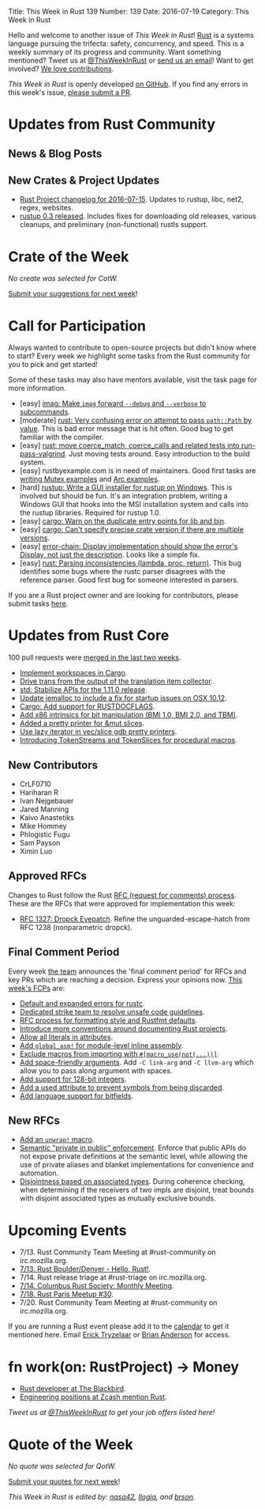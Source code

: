 Title: This Week in Rust 139
Number: 139
Date: 2016-07-19
Category: This Week in Rust

Hello and welcome to another issue of *This Week in Rust*!
[Rust](http://rust-lang.org) is a systems language pursuing the trifecta:
safety, concurrency, and speed. This is a weekly summary of its progress and
community. Want something mentioned? Tweet us at [@ThisWeekInRust](https://twitter.com/ThisWeekInRust) or [send us an
email](mailto:corey@octayn.net?subject=This%20Week%20in%20Rust%20Suggestion)!
Want to get involved? [We love
contributions](https://github.com/rust-lang/rust/blob/master/CONTRIBUTING.md).

*This Week in Rust* is openly developed [on GitHub](https://github.com/cmr/this-week-in-rust).
If you find any errors in this week's issue, [please submit a PR](https://github.com/cmr/this-week-in-rust/pulls).

# Updates from Rust Community

## News & Blog Posts



## New Crates & Project Updates

* [Rust Project changelog for
  2016-07-15](https://users.rust-lang.org/t/rust-project-changelog-for-2016-07-15/6555/1). Updates
  to rustup, libc, net2, regex, websites.
* [rustup 0.3
  released](https://internals.rust-lang.org/t/beta-testing-rustup-rs/3316/144). Includes
  fixes for downloading old releases, various cleanups, and
  preliminary (non-functional) rustls support.

# Crate of the Week

*No create was selected for CotW.*

[Submit your suggestions for next week][submit_crate]!

[submit_crate]: https://users.rust-lang.org/t/crate-of-the-week/2704

# Call for Participation

Always wanted to contribute to open-source projects but didn't know where to start?
Every week we highlight some tasks from the Rust community for you to pick and get started!

Some of these tasks may also have mentors available, visit the task page for more information.

* [easy] [imag: Make `imag` forward `--debug` and `--verbose` to subcommands](https://github.com/matthiasbeyer/imag/issues/506).
* [moderate] [rust: Very confusing error on attempt to pass
  `path::Path` by
  value](https://github.com/rust-lang/rust/issues/23286). This is bad
  error message that is hit often. Good bug to get familiar with the
  compiler.
* [easy] [rust: move coerce_match, coerce_calls and related tests into
  run-pass-valgrind](https://github.com/rust-lang/rust/issues/21696). Just
  moving tests around. Easy introduction to the build system.
* [easy] rustbyexample.com is in need of maintainers. Good first tasks
  are [writing Mutex examples](https://github.com/rust-lang/rust-by-example/issues/105)
  and [Arc examples](https://github.com/rust-lang/rust-by-example/issues/104).
* [hard] [rustup: Write a GUI installer for rustup on
  Windows](https://github.com/rust-lang-nursery/rustup.rs/issues/253). This
  is involved but should be fun. It's an integration problem, writing
  a Windows GUI that hooks into the MSI installation system and calls
  into the rustup libraries. Required for rustup 1.0.
* [easy] [cargo: Warn on the duplicate entry points for lib and
  bin](https://github.com/rust-lang/cargo/issues/2800).
* [easy] [cargo: Can't specify precise crate version if there are
  multiple versions](https://github.com/rust-lang/cargo/issues/2773).
* [easy] [error-chain: Display implementation should show the error's
  Display, not just the
  description](https://github.com/brson/error-chain/issues/2). Looks
  like a simple fix.
* [easy] [rust: Parsing inconsistencies (lambda, proc,
  return)](https://github.com/rust-lang/rust/issues/28784). This bug
  identifies some bugs where the rustc parser disagrees with the
  reference parser. Good first bug for someone interested in parsers.

If you are a Rust project owner and are looking for contributors, please submit tasks [here][guidelines].

[guidelines]: https://users.rust-lang.org/t/twir-call-for-participation/4821

# Updates from Rust Core

100 pull requests were [merged in the last two weeks][merged].

[merged]: https://github.com/issues?q=is%3Apr+org%3Arust-lang+is%3Amerged+merged%3A2016-07-04..2016-07-11

* [Implement workspaces in Cargo](https://github.com/rust-lang/cargo/pull/2759).
* [Drive trans from the output of the translation item collector](https://github.com/rust-lang/rust/pull/33890).
* [std: Stabilize APIs for the 1.11.0 release](https://github.com/rust-lang/rust/pull/34530).
* [Update jemalloc to include a fix for startup issues on OSX 10.12](https://github.com/rust-lang/rust/pull/34719).
* [Cargo: Add support for RUSTDOCFLAGS](https://github.com/rust-lang/cargo/pull/2794).
* [Add x86 intrinsics for bit manipulation (BMI 1.0, BMI 2.0, and TBM)](https://github.com/rust-lang/rust/pull/34412).
* [Added a pretty printer for &mut slices](https://github.com/rust-lang/rust/pull/34550).
* [Use lazy iterator in vec/slice gdb pretty printers](https://github.com/rust-lang/rust/pull/34639).
* [Introducing TokenStreams and TokenSlices for procedural macros](https://github.com/rust-lang/rust/pull/34575).

## New Contributors

* CrLF0710
* Hariharan R
* Ivan Nejgebauer
* Jared Manning
* Kaivo Anastetiks
* Mike Hommey
* Phlogistic Fugu
* Sam Payson
* Ximin Luo

## Approved RFCs

Changes to Rust follow the Rust [RFC (request for comments)
process](https://github.com/rust-lang/rfcs#rust-rfcs). These
are the RFCs that were approved for implementation this week:

* [RFC 1327: Dropck Eyepatch](https://github.com/rust-lang/rfcs/pull/1327). Refine the unguarded-escape-hatch from RFC 1238 (nonparametric dropck).

## Final Comment Period

Every week [the team](https://www.rust-lang.org/team.html) announces the
'final comment period' for RFCs and key PRs which are reaching a
decision. Express your opinions now. [This week's FCPs][fcp] are:

[fcp]: https://github.com/rust-lang/rfcs/labels/final-comment-period

* [Default and expanded errors for rustc](https://github.com/rust-lang/rfcs/pull/1644).
* [Dedicated strike team to resolve unsafe code guidelines](https://github.com/rust-lang/rfcs/pull/1643).
* [RFC process for formatting style and Rustfmt defaults](https://github.com/rust-lang/rfcs/pull/1607).
* [Introduce more conventions around documenting Rust projects](https://github.com/rust-lang/rfcs/pull/1574).
* [Allow all literals in attributes](https://github.com/rust-lang/rfcs/pull/1559).
* [Add `global_asm!` for module-level inline assembly](https://github.com/rust-lang/rfcs/pull/1548).
* [Exclude macros from importing with `#[macro_use(not(...))]`](https://github.com/rust-lang/rfcs/pull/1517).
* [Add space-friendly arguments](https://github.com/rust-lang/rfcs/pull/1509). Add `-C link-arg` and `-C llvm-arg` which allow you to pass along argument with spaces.
* [Add support for 128-bit integers](https://github.com/rust-lang/rfcs/pull/1504).
* [Add a used attribute to prevent symbols from being discarded](https://github.com/rust-lang/rfcs/pull/1459).
* [Add language support for bitfields](https://github.com/rust-lang/rfcs/pull/1449).

## New RFCs

* [Add an `unwrap!` macro](https://github.com/rust-lang/rfcs/pull/1669).
* [Semantic "private in public" enforcement](https://github.com/rust-lang/rfcs/pull/1671). Enforce that public APIs do not expose private definitions at the semantic level, while allowing the use of private aliases and blanket implementations for convenience and automation.
* [Disjointness based on associated types](https://github.com/rust-lang/rfcs/pull/1672). During coherence checking, when determining if the receivers of two impls are disjoint, treat bounds with disjoint associated types as mutually exclusive bounds.

# Upcoming Events

* 7/13. Rust Community Team Meeting at #rust-community on irc.mozilla.org.
* [7/13. Rust Boulder/Denver - Hello, Rust!](http://www.meetup.com/Rust-Boulder-Denver/events/232328647/).
* 7/14. Rust release triage at #rust-triage on irc.mozilla.org.
* [7/14. Columbus Rust Society: Monthly Meeting](http://www.meetup.com/columbus-rs/events/231678481/).
* [7/18. Rust Paris Meetup #30](http://www.meetup.com/Rust-Paris/events/230111506/).
* 7/20. Rust Community Team Meeting at #rust-community on irc.mozilla.org.

If you are running a Rust event please add it to the [calendar] to get
it mentioned here. Email [Erick Tryzelaar][erickt] or [Brian
Anderson][brson] for access.

[calendar]: https://www.google.com/calendar/embed?src=apd9vmbc22egenmtu5l6c5jbfc%40group.calendar.google.com
[erickt]: mailto:erick.tryzelaar@gmail.com
[brson]: mailto:banderson@mozilla.com

# fn work(on: RustProject) -> Money

* [Rust developer at The Blackbird](https://rust.jobboard.io/jobs/394482-rust-developer-at-the-blackbird).
* [Engineering positions at Zcash mention Rust](https://z.cash/blog/hiring.html).

*Tweet us at [@ThisWeekInRust](https://twitter.com/ThisWeekInRust) to get your job offers listed here!*

# Quote of the Week

*No quote was selected for QotW.*

[Submit your quotes for next week][submit]!

[submit]: http://users.rust-lang.org/t/twir-quote-of-the-week/328

*This Week in Rust is edited by: [nasa42](https://github.com/nasa42), [llogiq](https://github.com/llogiq), and [brson](https://github.com/brson).*
